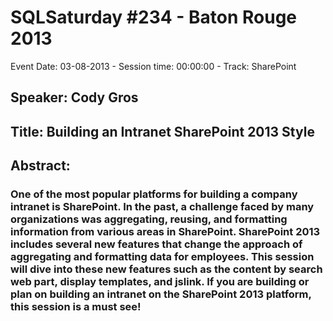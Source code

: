 # SQLSaturday #234 - Baton Rouge 2013
Event Date: 03-08-2013 - Session time: 00:00:00 - Track: SharePoint
## Speaker: Cody Gros
## Title: Building an Intranet SharePoint 2013 Style
## Abstract:
### One of the most popular platforms for building a company intranet is SharePoint. In the past, a challenge faced by many organizations was aggregating, reusing, and formatting  information from various areas in SharePoint. SharePoint 2013 includes several new features that change the approach of aggregating and formatting data for employees. This session will dive into these new features such as the content by search web part, display templates, and jslink. If you are building or plan on building  an intranet on the SharePoint 2013 platform, this session is a must see!

